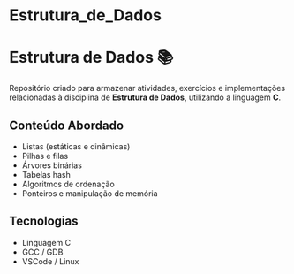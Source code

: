 # Estrutura_de_Dados

# Estrutura de Dados 📚

Repositório criado para armazenar atividades, exercícios e implementações relacionadas à disciplina de **Estrutura de Dados**, utilizando a linguagem **C**.

## Conteúdo Abordado

- Listas (estáticas e dinâmicas)
- Pilhas e filas
- Árvores binárias
- Tabelas hash
- Algoritmos de ordenação
- Ponteiros e manipulação de memória

## Tecnologias

- Linguagem C
- GCC / GDB
- VSCode / Linux


